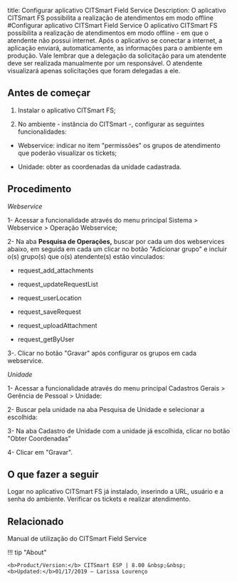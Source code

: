 title: Configurar aplicativo CITSmart Field Service
Description: O aplicativo CITSmart FS possibilita a realização de atendimentos em modo offline
#Configurar aplicativo CITSmart Field Service
O aplicativo CITSmart FS possibilita a realização de atendimentos em modo offline - em que o atendente não possui internet. Após o aplicativo se conectar a internet, a aplicação enviará, automaticamente, as informações para o ambiente em produção. Vale lembrar que a delegação da solicitação para um atendente deve ser realizada manualmente por um responsável.
 O atendente visualizará apenas solicitações que foram delegadas a ele.

Antes de começar
----------------

1.  Instalar o aplicativo CITSmart FS;

2.  No ambiente - instância do CITSmart -, configurar as seguintes
    funcionalidades:

-   Webservice: indicar no item "permissões" os grupos de atendimento que poderão visualizar os tickets;

-   Unidade: obter as coordenadas da unidade cadastrada.

Procedimento
------------

*Webservice*

1- Acessar a funcionalidade através do menu principal Sistema \> Webservice \>
    Operação Webservice;

2-  Na aba **Pesquisa de Operações,** buscar por cada um dos webservices
    abaixo, em seguida em cada um clicar no botão "Adicionar grupo" e incluir
    o(s) grupo(s) que o(s) atendente(s) estão vinculados:

-   request_add_attachments

-   request_updateRequestList

-   request_userLocation

-   request_saveRequest

-   request_uploadAttachment

-   request_getByUser

3-.  Clicar no botão "Gravar" após configurar os grupos em cada webservice.

*Unidade*

1-  Acessar a funcionalidade através do menu principal Cadastros Gerais \>
    Gerência de Pessoal \> Unidade:

2-  Buscar pela unidade na aba Pesquisa de Unidade e selecionar a escolhida:

3-  Na aba Cadastro de Unidade com a unidade já escolhida, clicar no botão
    "Obter Coordenadas"

4-  Clicar em "Gravar".

O que fazer a seguir
--------------------

Logar no aplicativo CITSmart FS já instalado, inserindo a URL, usuário e a senha
do ambiente. Verificar os tickets e realizar atendimento.

Relacionado
-----------

Manual de utilização do CITSmart Field Service

!!! tip "About"

    <b>Product/Version:</b> CITSmart ESP | 8.00 &nbsp;&nbsp;
    <b>Updated:</b>01/17/2019 – Larissa Lourenço
